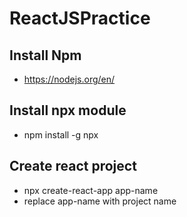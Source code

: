# ReactJSPractice
## Install Npm
  - https://nodejs.org/en/
## Install npx module
  - npm install -g npx
## Create react project
  - npx create-react-app app-name
  - replace app-name with project name
